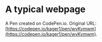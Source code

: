 # A typical webpage

A Pen created on CodePen.io. Original URL: [https://codepen.io/kager1/pen/wvKvmwm](https://codepen.io/kager1/pen/wvKvmwm).


